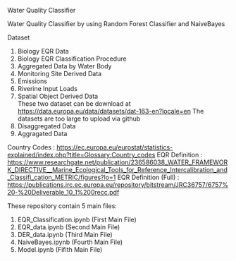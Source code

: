 Water Quality Classifier

Water Quality Classifier by using Random Forest Classifier and NaiveBayes

Dataset 
1. Biology EQR Data
2. Biology EQR Classification Procedure
3. Aggregated Data by Water Body
4. Monitoring Site Derived Data
5. Emissions
6. Riverine Input Loads
7. Spatial Object Derived Data<br/>
These two dataset can be download at https://data.europa.eu/data/datasets/dat-163-en?locale=en
The datasets are too large to upload via github
8. Disaggregated Data 
9. Aggragated Data

Country Codes         : https://ec.europa.eu/eurostat/statistics-explained/index.php?title=Glossary:Country_codes
EQR Definition        : https://www.researchgate.net/publication/236586038_WATER_FRAMEWORK_DIRECTIVE__Marine_Ecological_Tools_for_Reference_Intercalibration_and_Classifi_cation_METRIC/figures?lo=1
EQR Definition (Full) : https://publications.jrc.ec.europa.eu/repository/bitstream/JRC36757/6757%20-%20Deliverable_10_1%200recc.pdf

These repository contain 5 main files:
1. EQR_Classification.ipynb (First Main File)
2. EQR_data.ipynb           (Second Main File)
3. DER_data.ipynb           (Third Main File)
4. NaiveBayes.ipynb         (Fourth Main File)
5. Model.ipynb              (Fifith Main File)
